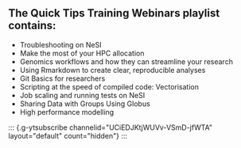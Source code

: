  

The Quick Tips Training Webinars playlist contains:
---------------------------------------------------

-   Troubleshooting on NeSI
-   Make the most of your HPC allocation
-   Genomics workflows and how they can streamline your research
-   Using Rmarkdown to create clear, reproducible analyses
-   Git Basics for researchers
-   Scripting at the speed of compiled code: Vectorisation
-   Job scaling and running tests on NeSI
-   Sharing Data with Groups Using Globus
-   High performance modelling

::: {.g-ytsubscribe channelid="UCiEDJKtjWUVv-VSmD-jfWTA" layout="default" count="hidden"}
:::

 
